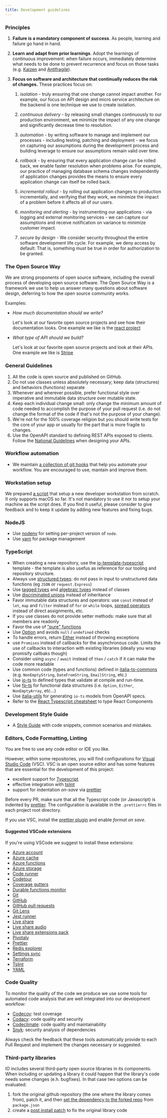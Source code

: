 ```yaml
---
title: Development guidelines
---
```


### Principles

1. **Failure is a mandatory component of success**. As people, learning and failure go hand in hand.

1. **Learn and adapt from prior learnings**. Adopt the learnings of continuous improvement: when failure occurs, immediately determine what needs to be done to prevent recurrence and focus on those tasks (e.g. [Kaizen](https://en.wikipedia.org/wiki/Kaizen) and [Antifragile](https://en.wikipedia.org/wiki/Antifragile)).

1. **Focus on software and architecture that continually reduces the risk of changes.** These practices focus on:

   1. _isolation_ - truly ensuring that one change cannot impact another. For example, our focus on API design and micro service architecture on the backend is one technique we use to create isolation.

   1. _continuous delivery_ - by releasing small changes continuously to our production environment, we minimize the impact of any one change and significantly decrease time to resolution.

   1. _automation_ - by writing software to manage and implement our processes - including testing, patching and deployment - we focus on capturing our assumptions during the development process and building leverage to ensure our assumptions remain valid over time.

   1. _rollback_ - by ensuring that every application change can be rolled back, we enable faster resolution when problems arise. For example, our practice of managing database schema changes independently of application changes provides the means to ensure every application change can itself be rolled back.

   1. _incremental rollout_ - by rolling out application changes to production incrementally, and verifying that they work, we minimize the impact of a problem before it affects all of our users.

   1. _monitoring and alerting_ - by instrumenting our applications - via logging and external monitoring services - we can capture our assumptions and receive notification on variance to minimize customer impact.

   1. _secure by design_ - We consider security throughout the entire software development life cycle. For example, we deny access by default: That is, something must be true in order for authorization to be granted.

### The Open Source Way

We are strong proponents of open source software, including the overall process of developing open source software. The Open Source Way is a framework we use to help us answer many questions about software design, deferring to how the open source community works.

Examples:

- _How much documentation should we write?_

  Let's look at our favorite open source projects and see how their documentation looks. One example we like is the [react project](https://facebook.github.io/react/)

- _What type of API should we build?_

  Let's look at our favorite open source projects and look at their APIs. One example we like is [Stripe](https://stripe.com/docs/api)

### General Guidelines

1. All the code is open source and published on GitHub.
1. Do not use classes unless absolutely necessary; keep data (structures) and behaviors (functions) separate
1. Whenever and wherever possible, prefer functional style over imperative and immutable data structure over mutable state.
1. Keep each individual change small: only change the minimum amount of code needed to accomplish the purpose of your pull request (i.e. do not change the format of the code if that's not the purpose of your change).
1. We're not for the 100% coverage religion but you should write tests for the core of your app or usually for the part that is more fragile to changes.
1. Use the OpenAPI standard to defining REST APIs exposed to clients. Follow the [National Guidelines](https://docs.italia.it/italia/piano-triennale-ict/lg-modellointeroperabilita-docs/it/bozza/doc/profili-di-interazione/regole-comuni-rest-soap.html#formato-dei-dati) when designing your APIs.

### Workflow automation

- We maintain [a collection of git hooks](https://github.com/pagopa/git-hooks) that help you automate your workflow. You are encouraged to use, mantain and improve them.

### Workstation setup

We prepared [a script](https://github.com/pagopa/developer-laptop) that setup a new developer workstation from scratch. It only supports macOS so far. It's not mandatory to use it nor to setup your machine as the script does. If you find it useful, please consider to give feedback and to keep it update by adding new features and fixing bugs.

### NodeJS

- Use [nodenv](https://github.com/nodenv/nodenv) for setting per-project version of `node`.
- Use [yarn](https://yarnpkg.com/) for package management

### TypeScript

- When creating a new repository, use the [io-template-typescript](https://github.com/pagopa/io-template-typescript) template - the template is also usefus as reference for our tooling and repository structure.
- Always use [structured types](https://github.com/gcanti/io-ts): do not pass in input to unstructured data functions (eg `JSON` or `request.Express`)
- Use [tagged types](https://blog.mariusschulz.com/2016/11/03/typescript-2-0-tagged-union-types) and [algebraic types](https://stackoverflow.com/questions/33915459/algebraic-data-types-in-typescript) instead of classes
- Use [discriminated unions](http://www.typescriptlang.org/docs/handbook/advanced-types.html#discriminated-unions) instead of inheritance
- Favor immutable data structures and operators: use `const` instead of `let`, `map` and `filter` instead of `for` or `while` loops, [spread operators](https://davidwalsh.name/merge-objects) instead of direct assignments, etc.
- If you use classes do not provide setter methods: make sure that all members are readonly
- Favor the use of ["pure" functions](https://medium.com/@jamesjefferyuk/javascript-what-are-pure-functions-4d4d5392d49c)
- Use [Option](https://github.com/gcanti/fp-ts/blob/master/src/Option.ts) and avoids `null` / `undefined` checks
- To handle errors, return [Either](https://github.com/gcanti/fp-ts/blob/master/src/Either.ts) instead of throwing exceptions
- use `Promises` instead of callbacks for the asynchronous code. Limits the use of callbacks to interaction with existing libraries (ideally you wrap promisify callbaks though)
- Consider using `async` / `await` instead of `then` / `catch` if it can make the code more readable
- Use common code (types and functions) defined in [italia-ts-commons](https://github.com/pagopa/italia-ts-commons) (e.g. `NonEmptyString`, `DateFromString`, `EmailString`, etc.)
- Use [io-ts](https://github.com/gcanti/io-ts) to defined types that validate at compile and run-time.
- Use [fp-ts](https://github.com/gcanti/fp-ts) for functional data structures (i.e. `Option`, `Either`, `NonEmptyArray`, etc...)
- Use [italia-utils](https://github.com/pagopa/italia-utils) for generating `io-ts` models from OpenAPI specs.
- Refer to the [React Typescript cheatsheet](https://github.com/typescript-cheatsheets/react-typescript-cheatsheet) to type React Components

### Development Style Guide

- A [Style Guide](development-styleguide.md) with code snippets, common scenarios and mistakes.

### Editors, Code Formatting, Linting

You are free to use any code editor or IDE you like.

However, within some repositories, you will find configurations
for [Visual Studio Code](https://code.visualstudio.com/) (VSC).
VSC is an open source editor and has some features that are essential for the development of this project:

- excellent support for [Typescript](http://www.typescriptlang.org)
- effective integration with [tslint](https://palantir.github.io/tslint/)
- support for indentation _on-save_ via [prettier](https://github.com/prettier/prettier)

Before every PR, make sure that all the Typescript code (or Javascript)
is indented by [prettier](https://github.com/prettier/prettier).
The configuration is available in the `.prettierrc` files in each
project root directory.

If you use VSC, install the [prettier plugin](https://marketplace.visualstudio.com/items?itemName=esbenp.prettier-vscode) and enable _format on save_.

#### Suggested VSCode extensions

If you're using VSCode we suggest to install these extensions:

- [Azure account](https://marketplace.visualstudio.com/items?itemName=ms-vscode.azure-account)
- [Azure cache](https://marketplace.visualstudio.com/items?itemName=ms-azurecache.vscode-azurecache)
- [Azure functions](https://marketplace.visualstudio.com/items?itemName=ms-azuretools.vscode-azurefunctions)
- [Azure storage](https://marketplace.visualstudio.com/items?itemName=ms-azuretools.vscode-azurestorage)
- [Code runner](https://marketplace.visualstudio.com/items?itemName=formulahendry.code-runner)
- [Codetour](https://marketplace.visualstudio.com/items?itemName=vsls-contrib.codetour)
- [Coverage gutters](https://marketplace.visualstudio.com/items?itemName=ryanluker.vscode-coverage-gutters)
- [Durable functions monitor](https://marketplace.visualstudio.com/items?itemName=DurableFunctionsMonitor.durablefunctionsmonitor)
- [Git](https://marketplace.visualstudio.com/items?itemName=kenhowardpdx.vscode-gist)
- [GitHub](https://marketplace.visualstudio.com/items?itemName=KnisterPeter.vscode-github)
- [GitHub pull requests](https://marketplace.visualstudio.com/items?itemName=GitHub.vscode-pull-request-github)
- [Git Lens](https://marketplace.visualstudio.com/items?itemName=eamodio.gitlens)
- [Jest runner](https://marketplace.visualstudio.com/items?itemName=firsttris.vscode-jest-runner)
- [Live share](https://marketplace.visualstudio.com/items?itemName=ms-vsliveshare.vsliveshare)
- [Live share audio](https://marketplace.visualstudio.com/items?itemName=ms-vsliveshare.vsliveshare-audio)
- [Live share extensions pack](https://marketplace.visualstudio.com/items?itemName=ms-vsliveshare.vsliveshare-pack)
- [Pivotaly](https://marketplace.visualstudio.com/items?itemName=brayovsky.pivotaly)
- [Prettier](https://marketplace.visualstudio.com/items?itemName=esbenp.prettier-vscode)
- [Redis explorer](https://marketplace.visualstudio.com/items?itemName=Pool.redisexplorer)
- [Settings sync](https://marketplace.visualstudio.com/items?itemName=Shan.code-settings-sync)
- [Terraform](https://marketplace.visualstudio.com/items?itemName=hashicorp.terraform)
- [Tslint](https://marketplace.visualstudio.com/items?itemName=ms-vscode.vscode-typescript-tslint-plugin)
- [YAML](https://marketplace.visualstudio.com/items?itemName=redhat.vscode-yaml)

### Code Quality

To monitor the quality of the code we produce we use some tools
for automated code analysis that are well integrated into our development
workflow:

- [Codecov](https://codecov.io): test coverage
- [Codacy](https://www.codacy.com/): code quality and security
- [Codeclimate](https://codeclimate.com): code quality and maintainability
- [Snyk](https://snyk.io): security analysis of dependencies

Always check the feedback that these tools automatically provide to each
Pull Request and implement the changes necessary or suggested.

### Third-party libraries

IO includes several third-party open source libraries in its components. When including or updating a library it could happen that the library's code needs some changes (e.h. bugfixes). In that case two options can be evaluated:

1. fork the original github repository (the one where the library comes from), patch it, and then [set the dependency to the forked repo](https://docs.npmjs.com/files/package.json#github-urls) from `package.json`
2. create a [post install patch](https://www.npmjs.com/package/patch-package) to fix the original library code
